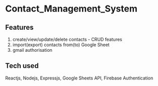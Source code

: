 # Contact_Management_System
## Features 
1. create/view/update/delete contacts - CRUD features
2. import(export) contacts from(to) Google Sheet
3. gmail authorisation
## Tech used 
Reactjs, Nodejs, Expressjs, Google Sheets API, Firebase Authentication
